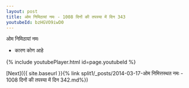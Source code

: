 ```yaml
---
layout: post
title: ओम निमिठायां नमः - 1008 दिनों की तपस्या में दिन 343
youtubeId: bzHGVO9iwD0
---
```

 
 
 ओम निमिठायां नमः  
 
 -  कारण कोण आहे 
 
  
 
  
 
 
 
 
 
 


{% include youtubePlayer.html id=page.youtubeId %}
 
[Next]({{ site.baseurl }}{% link  split1/_posts/2014-03-17-ओम निमित्तस्थत नमः - 1008 दिनों की तपस्या में दिन 342.md%})
 

